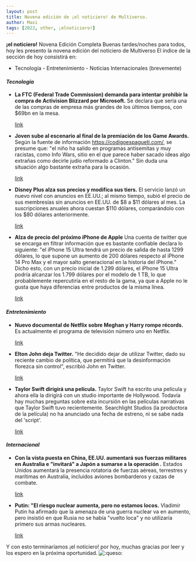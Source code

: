 ```yaml
---
layout: post
title: Novena edición de ¡el noticiero! de Multiverso.
author: Maxi
tags: [2022, other, ¡elnoticiero!]
---
```


**¡el noticiero!** Novena Edición Completa Buenas tardes/noches para todos, hoy les presento la novena edición del noticiero de Multiverso El índice de la sección de hoy consistirá en:
    
- Tecnología - Entretenimiento - Noticias Internacionales (brevemente)
    
#### _Tecnología_
    
- **La FTC (Federal Trade Commission) demanda para intentar prohibir la compra de Activision Blizzard por Microsoft.** Se declara que sería una de las compras de empresa más grandes de los últimos tiempos, con $69bn en la mesa.
    
    [link](https://www.bbc.com/news/business-63911557)
    
- **Joven sube al escenario al final de la premiación de los Game Awards.** Según la fuente de información https://codigoespagueti.com/, se presume que: "el niño ha salido en programas antisemitas y muy racistas, como Info Wars, sitio en el que parece haber sacado ideas algo extrañas como decirle judío reformado a Clinton." Sin duda una situación algo bastante extraña para la ocasión.
    
    [link](https://codigoespagueti.com/noticias/internet/the-game-awards-2022-quien-era-nino-que-subio-final-premiacion/)
    
- **Disney Plus alza sus precios y modifica sus tiers.** El servicio lanzó un nuevo nivel con anuncios en EE.UU.; al mismo tiempo, subió el precio de sus membresías sin anuncios en EE.UU. de $8 a $11 dólares al mes. La suscripciones anuales ahora cuestan $110 dólares, comparándolo con los $80 dólares anteriormente.
    
    [link](https://www.cnet.com/tech/services-and-software/disney-plus-hike-prices-the-ad-tier-and-everything-else-to-know/)
    
- **Alza de precio del próximo iPhone de Apple** Una cuenta de twitter que se encarga en filtrar información que es bastante confiable declara lo siguiente: "el iPhone 15 Ultra tendrá un precio de salida de hasta 1299 dólares, lo que supone un aumento de 200 dólares respecto al iPhone 14 Pro Max y el mayor salto generacional en la historia del iPhone." Dicho esto, con un precio inicial de 1.299 dólares, el iPhone 15 Ultra podría alcanzar los 1.799 dólares por el modelo de 1 TB, lo que probablemente repercutiría en el resto de la gama, ya que a Apple no le gusta que haya diferencias entre productos de la misma línea.
    
    [link](https://www.forbes.com/sites/gordonkelly/2022/12/10/apple-iphone-15-pro-max-ultra-price-increase-more-storage-iphone-14-pro-max-upgrade/?sh=2b5d474f714f)

#### _Entretenimiento_
    
- **Nuevo documental de Netflix sobre Meghan y Harry rompe récords.** Es actualmente el programa de televisión número uno en Netflix.
    
    [link](https://www.youtube.com/watch?v=N6oI7blKVEI)
    
- **Elton John deja Twitter.** "He decidido dejar de utilizar Twitter, dado su reciente cambio de política, que permitirá que la desinformación florezca sin control", escribió John en Twitter.
    
    [link](https://deadline.com/2022/12/elton-john-quits-twitter-elon-musk-responds-1235195130/)
    
- **Taylor Swift dirigirá una película.** Taylor Swift ha escrito una película y ahora ella la dirigirá con un studio importante de Hollywood. Todavía hay muchas preguntas sobre esta incursión en las películas narrativas que Taylor Swift tuvo recientemente. Searchlight Studios (la productora de la película) no ha anunciado una fecha de estreno, ni se sabe nada del 'script'.
    
    [link](https://www.buzzfeednews.com/article/stefficao/taylor-swift-feature-film-directoral-debut)
    
#### _Internacional_
    
- **Con la vista puesta en China, EE.UU. aumentará sus fuerzas militares en Australia e "invitará" a Japón a sumarse a la operación .** Estados Unidos aumentará la presencia rotatoria de fuerzas aéreas, terrestres y marítimas en Australia, incluidos aviones bombarderos y cazas de combate.
    
    [link](https://edition.cnn.com/2022/12/06/australia/us-australia-defense-ministers-intl-hnk)
    
- **Putin: "El riesgo nuclear aumenta, pero no estamos locos.** Vladimir Putin ha afirmado que la amenaza de una guerra nuclear va en aumento, pero insistió en que Rusia no se había "vuelto loca" y no utilizaría primero sus armas nucleares.
    
    [link](https://www.bbc.com/news/world-europe-63893316)
    

Y con esto terminaríamos ¡el noticiero! por hoy, muchas gracias por leer y los espero en la próxima oportunidad. 
![:queso:](https://cdn.discordapp.com/emojis/1000397151437869127.webp?size=44&quality=lossless)